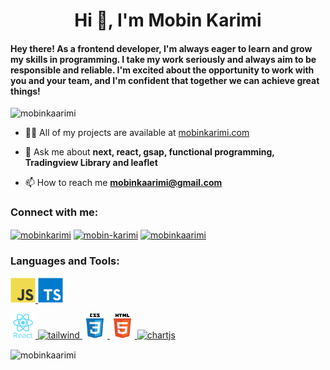 <h1 align="center">Hi 👋, I'm Mobin Karimi</h1>
<h4 align="left"> Hey there! As a frontend developer, I'm always eager to learn and grow my skills in programming. I take my work seriously and always aim to be responsible and reliable. I'm excited about the opportunity to work with you and your team, and I'm confident that together we can achieve great things!</h3>

<p align="left"> <img src="https://komarev.com/ghpvc/?username=mobinkaarimi&label=Profile%20views&color=0e75b6&style=flat" alt="mobinkaarimi" /> </p>

- 👨‍💻 All of my projects are available at [mobinkarimi.com](mobinkarimi.com)

- 💬 Ask me about **next, react, gsap, functional programming, Tradingview Library and leaflet**

- 📫 How to reach me **mobinkaarimi@gmail.com**

<h3 align="left">Connect with me:</h3>
<p align="left">
<a href="https://codepen.io/mobinkarimi" target="blank"><img align="center" src="https://w7.pngwing.com/pngs/852/183/png-transparent-codepen-computer-icons-logo-front-end-web-development-blog-logo-art-source-code.png" alt="mobinkarimi" height="40" width="40" /></a>
<a href="https://linkedin.com/in/mobin-karimi" target="blank"><img align="center" src="https://raw.githubusercontent.com/rahuldkjain/github-profile-readme-generator/master/src/images/icons/Social/linked-in-alt.svg" alt="mobin-karimi" height="30" width="40" /></a>
<a href="https://instagram.com/mobinkaarimi" target="blank"><img align="center" src="https://raw.githubusercontent.com/rahuldkjain/github-profile-readme-generator/master/src/images/icons/Social/instagram.svg" alt="mobinkaarimi" height="30" width="40" /></a>
</p>

<h3 align="left">Languages and Tools:</h3>
<p align="left">
  <a href="https://developer.mozilla.org/en-US/docs/Web/JavaScript" target="_blank" rel="noreferrer"> <img src="https://raw.githubusercontent.com/devicons/devicon/master/icons/javascript/javascript-original.svg" alt="javascript" width="40" height="40"/> </a>
  <a href="https://www.typescriptlang.org/" target="_blank" rel="noreferrer"> <img src="https://raw.githubusercontent.com/devicons/devicon/master/icons/typescript/typescript-original.svg" alt="typescript" width="40" height="40"/> </a> </p>
  <a href="https://reactjs.org/" target="_blank" rel="noreferrer"> <img src="https://raw.githubusercontent.com/devicons/devicon/master/icons/react/react-original-wordmark.svg" alt="react" width="40" height="40"/> </a> <a href="https://tailwindcss.com/" target="_blank" rel="noreferrer"> <img src="https://www.vectorlogo.zone/logos/tailwindcss/tailwindcss-icon.svg" alt="tailwind" width="40" height="40"/> </a>
  <a href="https://www.w3schools.com/css/" target="_blank" rel="noreferrer"> <img src="https://raw.githubusercontent.com/devicons/devicon/master/icons/css3/css3-original-wordmark.svg" alt="css3" width="40" height="40"/> </a>
  <a href="https://www.w3.org/html/" target="_blank" rel="noreferrer"> <img src="https://raw.githubusercontent.com/devicons/devicon/master/icons/html5/html5-original-wordmark.svg" alt="html5" width="40" height="40"/> </a>
  <a href="https://www.chartjs.org" target="_blank" rel="noreferrer"> <img src="https://www.chartjs.org/media/logo-title.svg" alt="chartjs" width="40" height="40"/> </a>

<p><img align="center" src="https://github-readme-stats.vercel.app/api/top-langs?username=mobinkaarimi&show_icons=true&locale=en&layout=compact" alt="mobinkaarimi" /></p>

